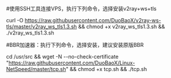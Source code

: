 #使用SSH工具连接VPS，执行下列命令，选择安装v2ray+ws+tls

curl -O https://raw.githubusercontent.com/DuoBaoX/v2ray-ws-tls/master/v2ray_ws_tls1.3.sh && chmod +x v2ray_ws_tls1.3.sh && ./v2ray_ws_tls1.3.sh

#BBR加速器：执行下列命令，选择安装，建议安装原版BBR

cd /usr/src && wget -N --no-check-certificate "https://raw.githubusercontent.com/DuoBaoX/Linux-NetSpeed/master/tcp.sh" && chmod +x tcp.sh && ./tcp.sh


